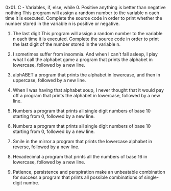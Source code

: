 0x01. C - Variables, if, else, while
0. Positive anything is better than negative nothing
  This program will assign a random number to the variable n each time it is executed. Complete the source code in order to print whether the number stored in the variable n is positive or negative.

1. The last digit
   This program will assign a random number to the variable n each time it is executed. Complete the source code in order to print the last digit of the number stored in the variable n.

2. I sometimes suffer from insomnia. And when I can't fall asleep, I play what I call the alphabet game
   a program that prints the alphabet in lowercase, followed by a new line.

3. alphABET
   a program that prints the alphabet in lowercase, and then in uppercase, followed by a new line.

4. When I was having that alphabet soup, I never thought that it would pay off
   a program that prints the alphabet in lowercase, followed by a new line.

5. Numbers
   a program that prints all single digit numbers of base 10 starting from 0, followed by a new line.

6. Numberz
   a program that prints all single digit numbers of base 10 starting from 0, followed by a new line.

7. Smile in the mirror
   a program that prints the lowercase alphabet in reverse, followed by a new line.

8. Hexadecimal
   a program that prints all the numbers of base 16 in lowercase, followed by a new line.

9. Patience, persistence and perspiration make an unbeatable combination for success
   a program that prints all possible combinations of single-digit numbe.

